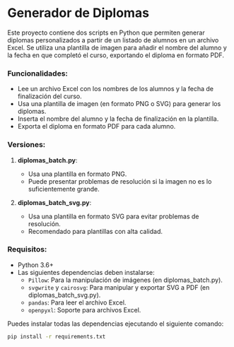 # Generador de Diplomas

Este proyecto contiene dos scripts en Python que permiten generar diplomas personalizados a partir de un listado de alumnos en un archivo Excel. Se utiliza una plantilla de imagen para añadir el nombre del alumno y la fecha en que completó el curso, exportando el diploma en formato PDF.

### Funcionalidades:
- Lee un archivo Excel con los nombres de los alumnos y la fecha de finalización del curso.
- Usa una plantilla de imagen (en formato PNG o SVG) para generar los diplomas.
- Inserta el nombre del alumno y la fecha de finalización en la plantilla.
- Exporta el diploma en formato PDF para cada alumno.

### Versiones:
1. **diplomas_batch.py**:
   - Usa una plantilla en formato PNG.
   - Puede presentar problemas de resolución si la imagen no es lo suficientemente grande.

2. **diplomas_batch_svg.py**:
   - Usa una plantilla en formato SVG para evitar problemas de resolución.
   - Recomendado para plantillas con alta calidad.

### Requisitos:
- Python 3.6+
- Las siguientes dependencias deben instalarse:
  - `Pillow`: Para la manipulación de imágenes (en diplomas_batch.py).
  - `svgwrite` y `cairosvg`: Para manipular y exportar SVG a PDF (en diplomas_batch_svg.py).
  - `pandas`: Para leer el archivo Excel.
  - `openpyxl`: Soporte para archivos Excel.

Puedes instalar todas las dependencias ejecutando el siguiente comando:

```bash
pip install -r requirements.txt
